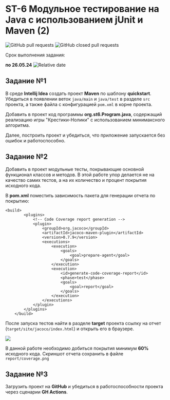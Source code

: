 # ST-6 Модульное тестирование на Java с использованием jUnit и Maven (2)


![GitHub pull requests](https://img.shields.io/github/issues-pr/UNN-CS/ST-6)
![GitHub closed pull requests](https://img.shields.io/github/issues-pr-closed/UNN-CS/ST-6)

Срок выполнения задания:

**по 26.05.24** ![Relative date](https://img.shields.io/date/1716757200)



## Задание №1

В среде **Intellij Idea** создать проект **Maven** по шаблону **quickstart**. Убедиться в появлении веток `java/main` и `java/test` в разделе `src` проекта, а также файла с конфигурацией `pom.xml` в корне проекта.

Добавить в проект код программы **org.st6.Program.java**, содержащий реализацию игры "Крестики-Нолики" с использованием минимаксного алгоритма.

Далее, построить проект и убедиться, что приложение запускается без ошибок и работоспособно.

## Задание №2

Добавить в проект модульные тесты, покрывающие основной функционал классов и методов. В этой работе упор делается не на качество самих тестов, а на их количество и процент покрытия исходного кода.

В **pom.xml** поместить зависимость пакета для генерации отчета по покрытию:

```
<build>
        <plugins>
            <!-- Code Coverage report generation -->
            <plugin>
                <groupId>org.jacoco</groupId>
                <artifactId>jacoco-maven-plugin</artifactId>
                <version>0.7.9</version>
                <executions>
                    <execution>
                        <goals>
                            <goal>prepare-agent</goal>
                        </goals>
                    </execution>
                    <execution>
                        <id>generate-code-coverage-report</id>
                        <phase>test</phase>
                        <goals>
                            <goal>report</goal>
                        </goals>
                    </execution>
                </executions>
            </plugin>
        </plugins>
    </build>

```
После запуска тестов найти в разделе **target** проекта ссылку на отчет (`target/site/jacoco/index.html`) и открыть его в браузере.

![](./images/2.png)


В данной работе необходимо добиться покрытия минимум **60%** исходного кода.
Скриншот отчета сохранить в файле `report/coverage.png` 

## Задание №3

Загрузить проект на **GitHub** и убедиться в работоспособности проекта через сценарии **GH Actions**. 


